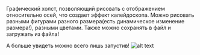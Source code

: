 Графический холст, позволяющий рисовать с отображением относительно осей, что создает эффект калейдоскопа.
Можно рисовать разными фигурами разного размера(есть динамическое изменение размера!), разными цветами. 
Также можно сохранять в файл и загружать из файла!

А больше увидеть можно всего лишь запустив!
![alt text](https://raw.githubusercontent.com/qeqer/PythonCoopProj/master/image.png)